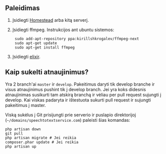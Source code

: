 ## Paleidimas

1. Įsidiegti [Homestead](http://laravel.com/docs/master/homestead) arba kitą serverį.
2. Įsidiegti ffmpeg. Instrukcijos ant ubuntu sistemos:

        sudo add-apt-repository ppa:kirillshkrogalev/ffmpeg-next
        sudo apt-get update
        sudo apt-get install ffmpeg
        
3. Įsidiegti [elixir](http://laravel.com/docs/master/elixir).


## Kaip sukelti atnaujinimus?

Yra 2 branch'ai `master` ir `develop`. Pakeitimus daryti tik develop branche ir visus atnaujinimus pushint tik į develop branch. Jei yra koks didesnis atnaujinimas susikurti tam atskirą branchą ir vėliau per pull request sujungti į develop. Kai viskas padaryta ir ištestuota sukurti pull request ir sujungti pakeitimus į master.

Viską sukėlus į Git prisijungti prie serverio ir puslapio direktorijoj (`~/domains/speechtotextservice.com`) paleisti šias komandas:

    php artisan down
    git pull
    php artisan migrate # Jei reikia
    composer.phar update # Jei reikia
    php artisan up